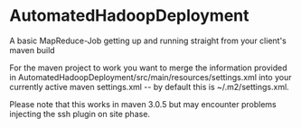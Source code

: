 AutomatedHadoopDeployment
=========================

A basic MapReduce-Job getting up and running straight from your client's maven build

For the maven project to work you want to merge the information provided in 
AutomatedHadoopDeployment/src/main/resources/settings.xml into your currently 
active maven settings.xml -- by default this is ~/.m2/settings.xml.

Please note that this works in maven 3.0.5 but may encounter problems injecting 
the ssh plugin on site phase.
